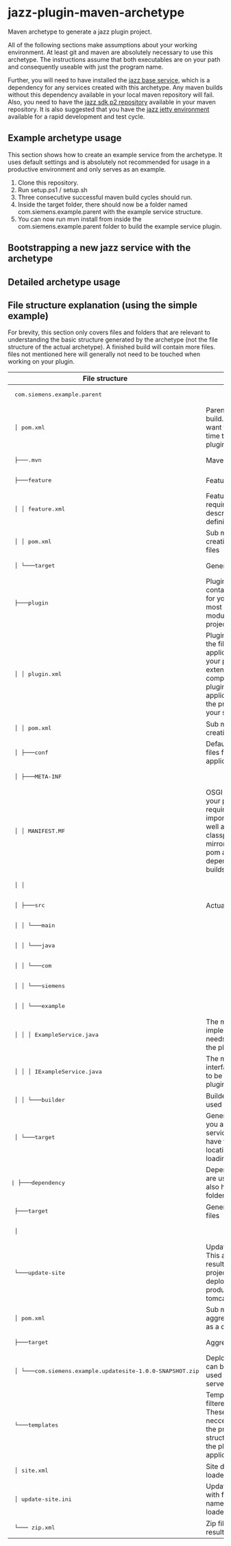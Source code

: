 # jazz-plugin-maven-archetype
Maven archetype to generate a jazz plugin project.

All of the following sections make assumptions about your working environment. At least git and maven are absolutely necessary to use this archetype. The instructions assume that both executables are on your path and consequently useable with just the program name.

Further, you will need to have installed the [jazz base service](URL), which is a dependency for any services created with this archetype. Any maven builds without this dependency available in your local maven repository will fail. Also, you need to have the [jazz sdk p2 repository](URL) available in your maven repository. It is also suggested that you have the [jazz jetty environment](https://github.com/innerjoin/jazz-debug-environment) available for a rapid development and test cycle.

## Example archetype usage

This section shows how to create an example service from the archetype. It uses default settings and is absolutely not recommended for usage in a productive environment and only serves as an example.

1. Clone this repository.
2. Run setup.ps1 / setup.sh
3. Three consecutive successful maven build cycles should run.
4. Inside the target folder, there should now be a folder named  com.siemens.example.parent  with the example service structure.
5. You can now run  mvn install  from inside the  com.siemens.example.parent  folder to build the example service plugin.

## Bootstrapping a new jazz service with the archetype

## Detailed archetype usage

## File structure explanation (using the simple example)

For brevity, this section only covers files and folders that are relevant to understanding the basic structure generated by the archetype (not the file structure of the actual archetype). A finished build will contain more files. files not mentioned here will generally not need to be touched when working on your plugin.

|File structure                                                                      | Explanation
|------------------------------------------------------------------------------------|------------------------------------------------------------------------------------------------------------------------------------------------
|<pre> com.siemens.example.parent                                              </pre>| 
|<pre> │   pom.xml                                                             </pre>| Parent pom of the plugin build. This is what you want to run most of the time to get a complete plugin build.
|<pre> ├───.mvn                                                                </pre>| Maven settings folder
|<pre> ├───feature                                                             </pre>| Feature module folder
|<pre> │   │   feature.xml                                                     </pre>| Feature configuration with required plugins, feature description and plugin definition
|<pre> │   │   pom.xml                                                         </pre>| Sub module pom for creating the plugin feature files
|<pre> │   └───target                                                          </pre>| Generated feature files
|<pre> ├───plugin                                                              </pre>| Plugin module folder. This contains the source code for your plugin and is the most important sub module of the plugin project.
|<pre> │   │   plugin.xml                                                      </pre>| Plugin definition. This is the file used by the application server to load your plugin. Contains the extension point and components used by our plugin to attach to the jazz application. Must contain the proper names of of your service.
|<pre> │   │   pom.xml                                                         </pre>| Sub module pom for creating plugin files 
|<pre> │   ├───conf                                                            </pre>| Default jazz configuration files for use with an application server
|<pre> │   ├───META-INF                                                        </pre>| 
|<pre> │   │       MANIFEST.MF                                                 </pre>| OSGI configuration of your plugin. Contains required bundles and imported packages as well as the bundle classpath. This needs to mirror the settings in your pom and contain all dependencies your plugin builds with.
|<pre> │   │                                                                   </pre>| 
|<pre> │   ├───src                                                             </pre>| Actual plugin source code
|<pre> │   │   └───main                                                        </pre>| 
|<pre> │   │       └───java                                                    </pre>| 
|<pre> │   │           └───com                                                 </pre>| 
|<pre> │   │               └───siemens                                         </pre>| 
|<pre> │   │                   └───example                                     </pre>| 
|<pre> │   │                       │   ExampleService.java                     </pre>| The main service implementation. This file needs to be mentioned in the plugin.xml
|<pre> │   │                       │   IExampleService.java                    </pre>| The main service interface. This file needs to be mentioned in the plugin.xml
|<pre> │   │                       └───builder                                 </pre>| Builder implementations used for the example
|<pre> │   └───target                                                          </pre>| Generated plugin files. If you are using jetty, your service description will have to point to this location for proper loading.
|<pre>\|       ├───dependency                                                  </pre>| Dependency jars. If you are using jetty, you will also have to reference this folder.
|<pre> ├───target                                                              </pre>| Generated parent build files
|<pre> │                                                                       </pre>| 
|<pre> └───update-site                                                         </pre>| Update site sub module. This aggregates all build results of the entire project and creates deployable zip files for production use with tomcat/liberty/websphere.
|<pre>     │   pom.xml                                                         </pre>| Sub module pom for aggregating all modules as a deployable package.
|<pre>     ├───target                                                          </pre>| Aggregated build results
|<pre>     │   └───com.siemens.example.updatesite-1.0.0-SNAPSHOT.zip           </pre>| Deployable plugin. This can be extracted and used on your application server.
|<pre>     └───templates                                                       </pre>| Template xml files that are filtered during the build. These files are neccessary for generating the proper zip file structure for deploying the plugin on an application server.
|<pre>         │     site.xml                                                  </pre>| Site descriptor for the loaded feature
|<pre>         │     update-site.ini                                           </pre>| Update site description with file location and name of the feature to be loaded
|<pre>         └───  zip.xml                                                   </pre>| Zip file structure of the resulting plugin


